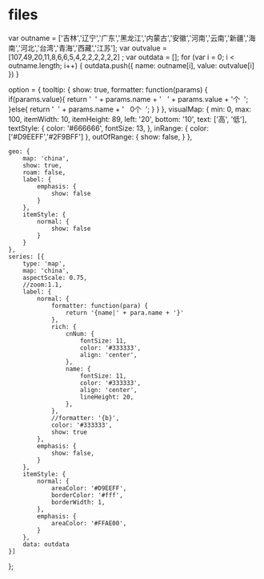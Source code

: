 # files
var outname = ['吉林','辽宁','广东','黑龙江','内蒙古','安徽','河南','云南','新疆','海南','河北','台湾','青海','西藏','江苏'];
var outvalue = [107,49,20,11,8,6,6,5,4,2,2,2,2,2,2] ;
var outdata = [];
for (var i = 0; i < outname.length; i++) {
    outdata.push({
        name: outname[i],
        value: outvalue[i]
    })
}

option = {
    tooltip: {
        show: true,
        formatter: function(params) {
            if(params.value){
                return '&nbsp;&nbsp;' + params.name + '&nbsp;&nbsp;&nbsp;' + params.value + '个&nbsp;&nbsp;';
            }else{
                return '&nbsp;&nbsp;' + params.name + '&nbsp;&nbsp;&nbsp;0个&nbsp;&nbsp;';
            }
        }
    },
    visualMap: {
        min: 0,
        max: 100,
        itemWidth: 10,
        itemHeight: 89,
        left: '20',
        bottom: '10',
        text: ['高', '低'],
        textStyle: {
            color: '#666666',
            fontSize: 13,
        },
        inRange: {
            color: ['#D9EEFF','#2F9BFF']
        },
        outOfRange: {
            show: false,
        }
    },

    geo: {
        map: 'china',
        show: true,
        roam: false,
        label: {
            emphasis: {
                show: false
            }
        },
        itemStyle: {
            normal: {
                show: false
            }
        }
    },
    series: [{
        type: 'map',
        map: 'china',
        aspectScale: 0.75,
        //zoom:1.1,
        label: {
            normal: {
                formatter: function(para) {
                    return '{name|' + para.name + '}'
                },
                rich: {
                    cnNum: {
                        fontSize: 11,
                        color: '#333333',
                        align: 'center',
                    },
                    name: {
                        fontSize: 11,
                        color: '#333333',
                        align: 'center',
                        lineHeight: 20,
                    },
                },
                //formatter: '{b}',
                color: '#333333',
                show: true
            },
            emphasis: {
                show: false,
            }
        },
        itemStyle: {
            normal: {
                areaColor: '#D9EEFF',
                borderColor: '#fff',
                borderWidth: 1,
            },
            emphasis: {
                areaColor: '#FFAE00',
            }
        },
        data: outdata
    }]
};
